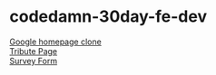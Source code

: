 # codedamn-30day-fe-dev

[Google homepage clone](https://sashankr.github.io/codedamn-30day-fe-dev/HTML&CSS-course/google-homepage-clone/index.html)  
[Tribute Page](https://sashankr.github.io/codedamn-30day-fe-dev/HTML%26CSS-course/html-css-practice-projects/tribute-page/index.html)  
[Survey Form](https://sashankr.github.io/codedamn-30day-fe-dev/HTML%26CSS-course/html-css-practice-projects/survey-form/index.html)
